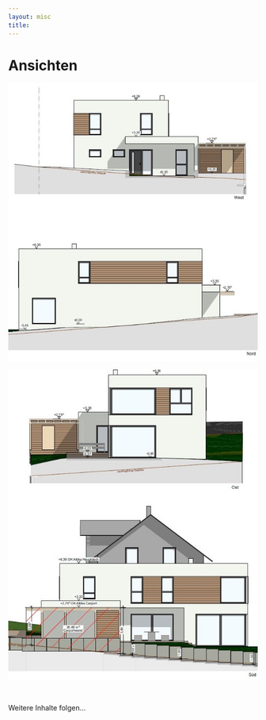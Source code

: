 ```yaml
---
layout: misc
title:
---
```


# Ansichten  

![(nw)](../assets/img/ansicht_nw.jpg)

![(so)](../assets/img/ansicht_so.jpg)

<br>

Weitere Inhalte folgen...
